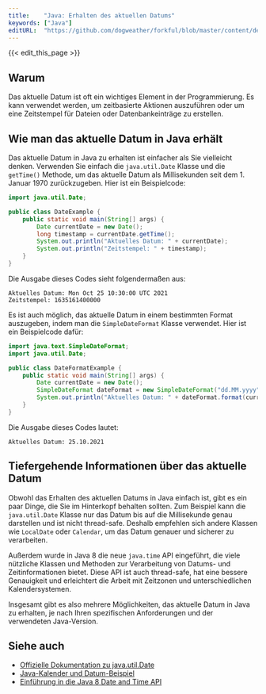 ```yaml
---
title:    "Java: Erhalten des aktuellen Datums"
keywords: ["Java"]
editURL:  "https://github.com/dogweather/forkful/blob/master/content/de/java/getting-the-current-date.md"
---
```


{{< edit_this_page >}}

## Warum

Das aktuelle Datum ist oft ein wichtiges Element in der Programmierung. Es kann verwendet werden, um zeitbasierte Aktionen auszuführen oder um eine Zeitstempel für Dateien oder Datenbankeinträge zu erstellen.

## Wie man das aktuelle Datum in Java erhält

Das aktuelle Datum in Java zu erhalten ist einfacher als Sie vielleicht denken. Verwenden Sie einfach die `java.util.Date` Klasse und die `getTime()` Methode, um das aktuelle Datum als Millisekunden seit dem 1. Januar 1970 zurückzugeben. Hier ist ein Beispielcode:

```java
import java.util.Date;

public class DateExample {
    public static void main(String[] args) {
        Date currentDate = new Date();
        long timestamp = currentDate.getTime();
        System.out.println("Aktuelles Datum: " + currentDate);
        System.out.println("Zeitstempel: " + timestamp);
    }
}
```

Die Ausgabe dieses Codes sieht folgendermaßen aus:

```
Aktuelles Datum: Mon Oct 25 10:30:00 UTC 2021
Zeitstempel: 1635161400000
```

Es ist auch möglich, das aktuelle Datum in einem bestimmten Format auszugeben, indem man die `SimpleDateFormat` Klasse verwendet. Hier ist ein Beispielcode dafür:

```java
import java.text.SimpleDateFormat;
import java.util.Date;

public class DateFormatExample {
    public static void main(String[] args) {
        Date currentDate = new Date();
        SimpleDateFormat dateFormat = new SimpleDateFormat("dd.MM.yyyy");
        System.out.println("Aktuelles Datum: " + dateFormat.format(currentDate));
    }
}
```

Die Ausgabe dieses Codes lautet:

```
Aktuelles Datum: 25.10.2021
```

## Tiefergehende Informationen über das aktuelle Datum

Obwohl das Erhalten des aktuellen Datums in Java einfach ist, gibt es ein paar Dinge, die Sie im Hinterkopf behalten sollten. Zum Beispiel kann die `java.util.Date` Klasse nur das Datum bis auf die Millisekunde genau darstellen und ist nicht thread-safe. Deshalb empfehlen sich andere Klassen wie `LocalDate` oder `Calendar`, um das Datum genauer und sicherer zu verarbeiten.

Außerdem wurde in Java 8 die neue `java.time` API eingeführt, die viele nützliche Klassen und Methoden zur Verarbeitung von Datums- und Zeitinformationen bietet. Diese API ist auch thread-safe, hat eine bessere Genauigkeit und erleichtert die Arbeit mit Zeitzonen und unterschiedlichen Kalendersystemen.

Insgesamt gibt es also mehrere Möglichkeiten, das aktuelle Datum in Java zu erhalten, je nach Ihren spezifischen Anforderungen und der verwendeten Java-Version.

## Siehe auch

- [Offizielle Dokumentation zu java.util.Date](https://docs.oracle.com/javase/8/docs/api/java/util/Date.html)
- [Java-Kalender und Datum-Beispiel](https://examples.javacodegeeks.com/core-java/util/calendar/java-calendar-and-date-example/)
- [Einführung in die Java 8 Date and Time API](https://www.baeldung.com/java-8-date-time-intro)